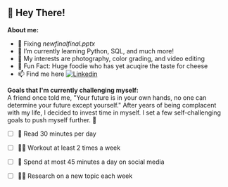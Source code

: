 ## 👋 Hey There!

<b> About me: </b>
- 💾 Fixing *newfinalfinal.pptx*
- 🌱 I’m currently learning Python, SQL, and much more!
- 👀 My interests are photography, color grading, and video editing
- 🧀 Fun Fact: Huge foodie who has yet acuqire the taste for cheese 
- 📫 Find me here [![Linkedin](https://i.sstatic.net/gVE0j.png)](https://www.linkedin.com/in/hilaryschung)
&nbsp;

<b> Goals that I'm currently challenging myself:  </b>
<br/>
A friend once told me, "Your future is in your own hands, no one can determine your future except yourself." 
After years of being complacent with my life, I decided to invest time in myself. 
I set a few self-challenging goals to push myself further. 🐾 
- [ ] 📖 Read 30 minutes per day 
- [ ] 🏋️‍♀️ Workout at least 2 times a week 
- [ ] 📵 Spend at most 45 minutes a day on social media
- [ ] 👩‍💻 Research on a new topic each week


